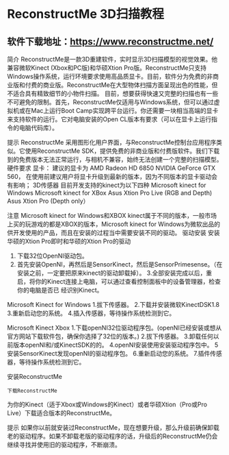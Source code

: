 # ReconstructMe 3D扫描教程 
## 软件下载地址：https://www.reconstructme.net/

简介
ReconstructMe是一款3D重建软件，实时显示3D扫描模型的视觉效果。他兼容微软Kinect (Xbox和PC版)和华硕Xtion Pro版。ReconstructMe只支持Windows操作系统，运行环境要求使用高品质显卡。目前，软件分为免费的非商业版和付费的商业版。ReconstructMe在大型物体扫描方面呈现出色的性能，但不适合具有精致细节的小物件扫描。
目前，想要获得快速又完整的扫描也有一些不可避免的限制。首先，ReconstructMe仅适用与Windows系统，但可以通过虚拟机或在Mac上运行Boot Camp实现跨平台运行。你还需要一块相当高端的显卡来支持软件的运行。它对电脑安装的Open CL版本有要求（可以在显卡上运行指令的电脑代码库）。

提示
    ReconstructMe 采用图形化用户界面，与ReconstructMe控制台应用程序类似。它使用ReconstructMe SDK，提供免费的非商业版和付费版软件。我们下载到的免费版本无法正常运行，与相机不兼容，始终无法创建一个完整的扫描模型。
硬件要求
显卡：
   建议的显卡为
   AMD Radeon HD 6850
   NVIDIA GeForce GTX 560，
   在使用前建议用户将显卡升级到最新的版本，因为不同版本的显卡驱动会有影响；
3D传感器
   目前开发支持的kinect为以下四种
   Microsoft kinect for Windows
   Microsoft kinect for XBox
   Asus Xtion Pro Live (RGB and Depth)
   Asus Xtion Pro (Depth only）
  
  注意
    Microsoft kinect for Windows和XBOX kinect属于不同的版本，一般市场上买的玩游戏的都是XBOX的版本，Microsoft kinect for Windows为微软出品的供开发使用的产品，而且在安装的过程当中需要安装不同的驱动。
驱动安装
安装华硕的Xtion Pro即时和华硕的Xtion Pro的驱动
1. 下载32位OpenNI驱动包。
2. 首先安装OpenNI，再然后是SensorKinect，然后是SensorPrimesense。（在安装之前，一定要把原来kinect的驱动卸载掉）。
3.全部安装完成以后，重启，将你的Kinect连接上电脑，可以通过查看控制面板中的设备管理器，检查你的电脑是否已 经识别Kinect。

Microsoft Kinect for Windows
1.拔下传感器。
2.下载并安装微软KinectDSK1.8
3.重新启动您的系统。
4.插入传感器，等待操作系统检测到它。

Microsoft Kinect  Xbox
1.下载openNI32位驱动程序包。(openNI已经安装或想从官方网站下载软件包，确保你选择了32位的版本。)
2.拔下传感器。
3.卸载任何以前版本openNI和/或KinectSDK的的。
4.openNI安装使用安装驱动程序包中。
5安装SensorKinect发现openNI的驱动程序包。
6.重新启动您的系统。
7.插件传感器，等待操作系统检测到它。

安装ReconstructMe
    
    下载ReconstructMe
为你的Kinect（适于Xbox或Windows的Kinect）或者华硕Xtion（Pro或Pro Live）下载适合版本的ReconstructMe。
   
   提示
如果你以前就安装过ReconstructMe，现在想要升级，那么升级前确保卸载老的驱动程序。如果不卸载老版的驱动程序的话，升级后的ReconstructMe仍会继续寻找并使用旧的驱动程序，不断崩溃。
